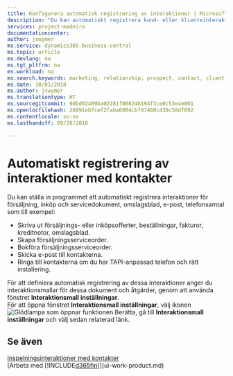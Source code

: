 ```yaml
---
title: Konfigurera automatisk registrering av interaktioner | Microsoft Docs
description: "Du kan automatiskt registrera kund- eller klienteinteraktioner, till exempel för försäljnings-, inköps- och servicedokument eller telefonsamtal."
services: project-madeira
documentationcenter: 
author: jswymer
ms.service: dynamics365-business-central
ms.topic: article
ms.devlang: na
ms.tgt_pltfrm: na
ms.workload: na
ms.search.keywords: marketing, relationship, prospect, contact, client, customer
ms.date: 10/01/2018
ms.author: jswymer
ms.translationtype: HT
ms.sourcegitcommit: 9dbd92409ba02281f008246194f3ce0c53e4e001
ms.openlocfilehash: 28891eb7cef2faba6004cbf97480c438c58df892
ms.contentlocale: sv-se
ms.lasthandoff: 09/28/2018

---
```

# <a name="recording-interactions-with-contacts-automatically"></a>Automatiskt registrering av interaktioner med kontakter
Du kan ställa in programmet att automatiskt registrera interaktioner för försäljning, inköp och servicedokument, omslagsblad, e-post, telefonsamtal som till exempel:

* Skriva ut försäljnings- eller inköpsofferter, beställningar, fakturor, kreditnotor, omslagsblad.
* Skapa försäljningsserviceorder.
* Bokföra försäljningsserviceorder.
* Skicka e-post till kontakterna.
* Ringa till kontakterna om du har TAPI-anpassad telefon och rätt installering.

För att definiera automatisk registrering av dessa interaktioner anger du interaktionsmallar för dessa dokument och åtgärder, genom att använda fönstret **Interaktionsmall inställningar**.  
För att öppna fönstret **Interaktionsmall inställningar**, välj ikonen ![Glödlampa som öppnar funktionen Berätta](media/ui-search/search_small.png "Berätta vad du vill göra"), gå till **Interaktionsmall inställningar** och välj sedan relaterad länk.

## <a name="see-also"></a>Se även
[Inspelningsinteraktioner med kontakter](marketing-interactions.md)  
[Arbeta med [!INCLUDE[d365fin](includes/d365fin_md.md)]](ui-work-product.md)  

